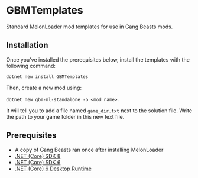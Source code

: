 # GBMTemplates

Standard MelonLoader mod templates for use in Gang Beasts mods.

## Installation

Once you've installed the prerequisites below, install the templates with the following command:

```dotnet new install GBMTemplates```

Then, create a new mod using:

```dotnet new gbm-ml-standalone -o <mod name>```.

It will tell you to add a file named `game_dir.txt` next to the solution file. Write the path to your game folder in this new text file.

## Prerequisites

- A copy of Gang Beasts ran once after installing MelonLoader
- [.NET (Core) SDK 8](https://dotnet.microsoft.com/en-us/download/dotnet/8.0)
- [.NET (Core) SDK 6](https://dotnet.microsoft.com/en-us/download/dotnet/6.0)
- [.NET (Core) 6 Desktop Runtime](https://dotnet.microsoft.com/en-us/download/dotnet/6.0)
